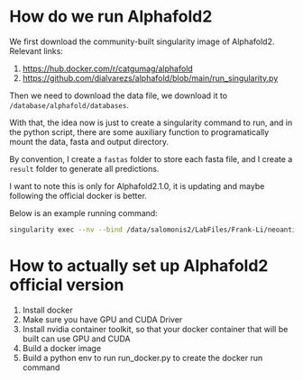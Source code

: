 # How do we run Alphafold2

We first download the community-built singularity image of Alphafold2. Relevant links:

1. https://hub.docker.com/r/catgumag/alphafold
2. https://github.com/dialvarezs/alphafold/blob/main/run_singularity.py 

Then we need to download the data file, we download it to `/database/alphafold/databases`.

With that, the idea now is just to create a singularity command to run, and in the python script, there are some auxiliary function to programatically mount the data, fasta and output directory.

By convention, I create a `fastas` folder to store each fasta file, and I create a `result` folder to generate all predictions.

I want to note this is only for Alphafold2.1.0, it is updating and maybe following the official docker is better.

Below is an example running command:

```bash
singularity exec --nv --bind /data/salomonis2/LabFiles/Frank-Li/neoantigen/alphafold/fastas:/mnt/fasta_path_0:ro,/database/alphafold/databases/uniref90:/mnt/uniref90_database_path:ro,/database/alphafold/databases/mgnify:/mnt/mgnify_database_path:ro,/database/alphafold:/mnt/data_dir:ro,/database/alphafold/databases/pdb_mmcif:/mnt/template_mmcif_dir:ro,/database/alphafold/databases/pdb_mmcif:/mnt/obsolete_pdbs_path:ro,/database/alphafold/databases/pdb70:/mnt/pdb70_database_path:ro,/database/alphafold/databases/uniclust30/uniclust30_2018_08:/mnt/uniclust30_database_path:ro,/database/alphafold/databases/bfd:/mnt/bfd_database_path:ro,/data/salomonis2/LabFiles/Frank-Li/neoantigen/alphafold:/mnt/output:rw --env="NVIDIA_VISIBLE_DEVICES=all" --env="TF_FORCE_UNIFIED_MEMORY=1" --env="XLA_PYTHON_CLIENT_MEM_FRACTION=4.0" --env="MAX_CPUS=8" /data/salomonis2/LabFiles/Frank-Li/neoantigen/alphafold/alphafold.sif /app/run_alphafold.sh --fasta_paths=/mnt/fasta_path_0/ref_IGSF11.fasta --uniref90_database_path=/mnt/uniref90_database_path/uniref90.fasta --mgnify_database_path=/mnt/mgnify_database_path/mgy_clusters_2018_12.fa --data_dir=/mnt/data_dir/databases --template_mmcif_dir=/mnt/template_mmcif_dir/mmcif_files --obsolete_pdbs_path=/mnt/obsolete_pdbs_path/obsolete.dat --pdb70_database_path=/mnt/pdb70_database_path/pdb70 --uniclust30_database_path=/mnt/uniclust30_database_path/uniclust30_2018_08 --bfd_database_path=/mnt/bfd_database_path/bfd_metaclust_clu_complete_id30_c90_final_seq.sorted_opt --output_dir=/mnt/output/results --max_template_date=2023-05-01 --db_preset=full_dbs --model_preset=monomer --benchmark=False --use_precomputed_msas=False --logtostderr
```

# How to actually set up Alphafold2 official version

1. Install docker
2. Make sure you have GPU and CUDA Driver
3. Install nvidia container toolkit, so that your docker container that will be built can use GPU and CUDA
4. Build a docker image
5. Build a python env to run run_docker.py to create the docker run command


